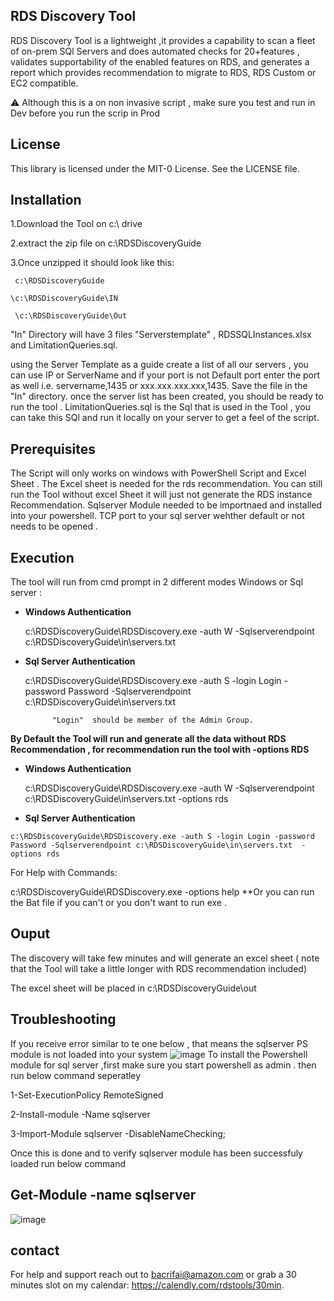 ## RDS Discovery Tool 

RDS Discovery Tool is a lightweight ,it provides a capability to scan a fleet of on-prem SQl Servers  and does
automated checks for 20+features , validates supportability of the  enabled features on RDS, and generates a
report which provides recommendation to migrate to RDS, RDS Custom or EC2 compatible. 

:warning: Although this is a on non invasive script , make sure you test and run in Dev before you run the scrip in Prod 
## License
This library is licensed under the MIT-0 License. See the LICENSE file.

## Installation
1.Download the Tool on c:\ drive 

2.extract the zip file on c:\RDSDiscoveryGuide

3.Once unzipped it should look like this:

     c:\RDSDiscoveryGuide
     
    \c:\RDSDiscoveryGuide\IN
    
     \c:\RDSDiscoveryGuide\Out
      
  "In" Directory will have 3 files "Serverstemplate" , RDSSQLInstances.xlsx  and LimitationQueries.sql.
  
   using the Server Template as a guide create a list of all our servers , you can use IP  or ServerName and if your port is not Default port 
   enter the port as well  i.e. servername,1435 or xxx.xxx.xxx.xxx,1435.                                                                                                    Save the file in the "In" directory. once the server list has been created, you should be ready to run the tool .
   LimitationQueries.sql is the Sql that is used in the Tool , you can take this SQl and run it locally on your server to get a feel of the script.
   

 ## Prerequisites
  The Script will only works on windows with PowerShell Script and Excel Sheet . The Excel sheet is needed for the rds recommendation.
  You can still run the Tool without excel Sheet it will just not generate the RDS instance Recommendation.
  Sqlserver Module needed to be importnaed and installed into your powershell.
  TCP port to your sql server wehther default or not needs to be opened .
  ## Execution
  
  The tool will run from cmd prompt in 2 different modes Windows or Sql server :

   - **Windows Authentication** 	

      c:\RDSDiscoveryGuide\RDSDiscovery.exe -auth W -Sqlserverendpoint c:\RDSDiscoveryGuide\in\servers.txt
   - **Sql Server Authentication**
   
     c:\RDSDiscoveryGuide\RDSDiscovery.exe -auth S -login Login -password Password -Sqlserverendpoint c:\RDSDiscoveryGuide\in\servers.txt  
     
			   "Login"  should be member of the Admin Group.
 **By Default the Tool will run and generate all the data without RDS Recommendation , for recommendation run the tool with -options RDS**
 
   - **Windows Authentication** 	

     c:\RDSDiscoveryGuide\RDSDiscovery.exe -auth W -Sqlserverendpoint c:\RDSDiscoveryGuide\in\servers.txt -options rds
     
   - **Sql Server Authentication**
   
    c:\RDSDiscoveryGuide\RDSDiscovery.exe -auth S -login Login -password Password -Sqlserverendpoint c:\RDSDiscoveryGuide\in\servers.txt  -options rds

   For Help with Commands:
   
   c:\RDSDiscoveryGuide\RDSDiscovery.exe -options help
   **Or you can run the Bat file if you can't or you don't want to run exe .
   
  
## Ouput 	  
    
The discovery will take few minutes and will generate an excel sheet ( note that the Tool will take a little longer with RDS recommendation included) 

The excel sheet will be  placed in c:\RDSDiscoveryGuide\out

## Troubleshooting
If you receive error similar to te one below , that means the sqlserver PS module is not loaded into your system 
![image](https://user-images.githubusercontent.com/95581204/194915978-410cd417-9dec-4a83-a4c5-9030cd8942fd.png)
To install the Powershell module for sql server ,first make sure you start powershell as admin .
then run below command seperatley

1-Set-ExecutionPolicy RemoteSigned

2-Install-module -Name sqlserver

3-Import-Module sqlserver -DisableNameChecking;

Once this is done and to verify sqlserver module has been successfuly loaded run below command
 ## Get-Module -name sqlserver 
 ![image](https://user-images.githubusercontent.com/95581204/194916928-de163bf1-6106-4fb4-ad33-187bc11afa0c.png)

## contact 
For help and support reach out to bacrifai@amazon.com or grab a 30 minutes slot  on my calendar:
https://calendly.com/rdstools/30min.



